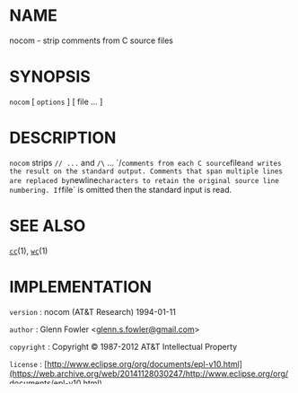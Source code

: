 # NAME

nocom - strip comments from C source files

# SYNOPSIS

`nocom` \[ `options` \] \[ file ... \]

# DESCRIPTION

`nocom` strips `// ...` and `/\` ... \`/` comments from each C
source `file` and writes the result on the standard output. Comments
that span multiple lines are replaced by `newline` characters to
retain the original source line numbering. If `file` is omitted then the
standard input is read.

# SEE ALSO

[`cc`](/web/20141128030247/http://www2.research.att.com/~astopen/man/man1/cc.html)(1),
[`wc`](/web/20141128030247/http://www2.research.att.com/~astopen/man/man1/wc.html)(1)

# IMPLEMENTATION

`version`
:   nocom (AT&T Research) 1994-01-11

`author`
:   Glenn Fowler
    &lt;[glenn.s.fowler@gmail.com](https://web.archive.org/web/20141128030247/mailto:glenn.s.fowler@gmail.com)&gt;

`copyright`
:   Copyright © 1987-2012 AT&T Intellectual Property

`license`
:   [http://www.eclipse.org/org/documents/epl-v10.html](https://web.archive.org/web/20141128030247/http://www.eclipse.org/org/documents/epl-v10.html)


